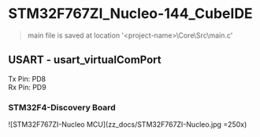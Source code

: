 
# STM32F767ZI_Nucleo-144_CubeIDE

> main file is saved at location '\<project-name>\Core\Src\main.c'

## USART - usart_virtualComPort
Tx Pin: PD8  
Rx Pin: PD9  

### STM32F4-Discovery Board
![STM32F767ZI-Nucleo MCU](zz_docs/STM32F767ZI-Nucleo.jpg =250x)
